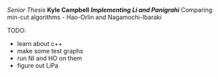 *Senior Thesis*
**Kyle Campbell**
***Implementing Li and Panigrahi***
Comparing min-cut algorithms - Hao-Orlin and Nagamochi-Ibaraki

TODO:
 * learn about c++
 * make some test graphs
 * run NI and HO on them
 * figure out LiPa
